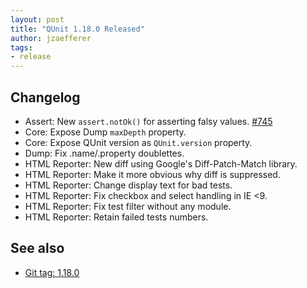 ```yaml
---
layout: post
title: "QUnit 1.18.0 Released"
author: jzaefferer
tags:
- release
---
```


## Changelog

* Assert: New `assert.notOk()` for asserting falsy values. [#745](https://github.com/qunitjs/qunit/pull/745)
* Core: Expose Dump `maxDepth` property.
* Core: Expose QUnit version as `QUnit.version` property.
* Dump: Fix .name/.property doublettes.
* HTML Reporter: New diff using Google's Diff-Patch-Match library.
* HTML Reporter: Make it more obvious why diff is suppressed.
* HTML Reporter: Change display text for bad tests.
* HTML Reporter: Fix checkbox and select handling in IE <9.
* HTML Reporter: Fix test filter without any module.
* HTML Reporter: Retain failed tests numbers.

## See also

* [Git tag: 1.18.0](https://github.com/qunitjs/qunit/releases/tag/1.18.0)
